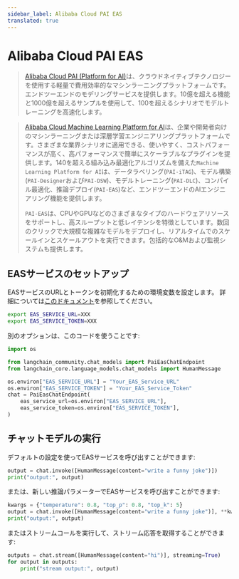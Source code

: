 ```yaml
---
sidebar_label: Alibaba Cloud PAI EAS
translated: true
---
```


# Alibaba Cloud PAI EAS

>[Alibaba Cloud PAI (Platform for AI)](https://www.alibabacloud.com/help/en/pai/?spm=a2c63.p38356.0.0.c26a426ckrxUwZ)は、クラウドネイティブテクノロジーを使用する軽量で費用効率的なマシンラーニングプラットフォームです。エンドツーエンドのモデリングサービスを提供します。10億を超える機能と1000億を超えるサンプルを使用して、100を超えるシナリオでモデルトレーニングを高速化します。

>[Alibaba Cloud Machine Learning Platform for AI](https://www.alibabacloud.com/help/en/machine-learning-platform-for-ai/latest/what-is-machine-learning-pai)は、企業や開発者向けのマシンラーニングまたは深層学習エンジニアリングプラットフォームです。さまざまな業界シナリオに適用できる、使いやすく、コストパフォーマンスが高く、高パフォーマンスで簡単にスケーラブルなプラグインを提供します。140を超える組み込み最適化アルゴリズムを備えた`Machine Learning Platform for AI`は、データラベリング(`PAI-iTAG`)、モデル構築(`PAI-Designer`および`PAI-DSW`)、モデルトレーニング(`PAI-DLC`)、コンパイル最適化、推論デプロイ(`PAI-EAS`)など、エンドツーエンドのAIエンジニアリング機能を提供します。
>
>`PAI-EAS`は、CPUやGPUなどのさまざまなタイプのハードウェアリソースをサポートし、高スループットと低レイテンシを特徴としています。数回のクリックで大規模な複雑なモデルをデプロイし、リアルタイムでのスケールインとスケールアウトを実行できます。包括的なO&Mおよび監視システムも提供します。

## EASサービスのセットアップ

EASサービスのURLとトークンを初期化するための環境変数を設定します。
詳細については[このドキュメント](https://www.alibabacloud.com/help/en/pai/user-guide/service-deployment/)を参照してください。

```bash
export EAS_SERVICE_URL=XXX
export EAS_SERVICE_TOKEN=XXX
```

別のオプションは、このコードを使うことです:

```python
import os

from langchain_community.chat_models import PaiEasChatEndpoint
from langchain_core.language_models.chat_models import HumanMessage

os.environ["EAS_SERVICE_URL"] = "Your_EAS_Service_URL"
os.environ["EAS_SERVICE_TOKEN"] = "Your_EAS_Service_Token"
chat = PaiEasChatEndpoint(
    eas_service_url=os.environ["EAS_SERVICE_URL"],
    eas_service_token=os.environ["EAS_SERVICE_TOKEN"],
)
```

## チャットモデルの実行

デフォルトの設定を使ってEASサービスを呼び出すことができます:

```python
output = chat.invoke([HumanMessage(content="write a funny joke")])
print("output:", output)
```

または、新しい推論パラメーターでEASサービスを呼び出すことができます:

```python
kwargs = {"temperature": 0.8, "top_p": 0.8, "top_k": 5}
output = chat.invoke([HumanMessage(content="write a funny joke")], **kwargs)
print("output:", output)
```

またはストリームコールを実行して、ストリーム応答を取得することができます:

```python
outputs = chat.stream([HumanMessage(content="hi")], streaming=True)
for output in outputs:
    print("stream output:", output)
```
